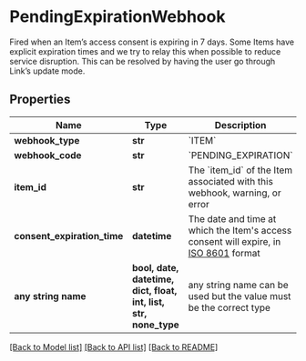 # PendingExpirationWebhook

Fired when an Item’s access consent is expiring in 7 days. Some Items have explicit expiration times and we try to relay this when possible to reduce service disruption. This can be resolved by having the user go through Link’s update mode.

## Properties
Name | Type | Description | Notes
------------ | ------------- | ------------- | -------------
**webhook_type** | **str** | &#x60;ITEM&#x60; | 
**webhook_code** | **str** | &#x60;PENDING_EXPIRATION&#x60; | 
**item_id** | **str** | The &#x60;item_id&#x60; of the Item associated with this webhook, warning, or error | 
**consent_expiration_time** | **datetime** | The date and time at which the Item&#39;s access consent will expire, in [ISO 8601](https://wikipedia.org/wiki/ISO_8601) format | 
**any string name** | **bool, date, datetime, dict, float, int, list, str, none_type** | any string name can be used but the value must be the correct type | [optional]

[[Back to Model list]](../README.md#documentation-for-models) [[Back to API list]](../README.md#documentation-for-api-endpoints) [[Back to README]](../README.md)


